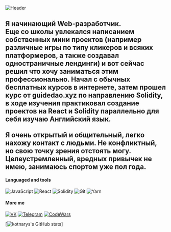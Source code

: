 ![Header](https://www.krojac.com/wp-content/uploads/2017/05/frontend-developer-1920x400.png)


## Я начинающий Web-разработчик.<br> Еще со школы увлекался написанием собственных мини проектов (например различные игры по типу кликеров и всяких платформеров, а также создавал одностраничные лендинги) и вот сейчас решил что хочу заниматься этим профессионально. Начал с обычных бесплатных курсов в интернете, затем прошел курс от guidedao.xyz по направлению Solidity, в ходе изучения практиковал создание проектов на React и Solidity параллельно для себя изучаю Английский язык.<br> <br> Я очень открытый и общительный, легко нахожу контакт с людьми. Не конфликтный, но свою точку зрения отстоять могу. Целеустремленный, вредных привычек не имею, занимаюсь спортом уже пол года.

#### Languaged and tools

![JavaScript](https://img.shields.io/badge/-JavaScript-090909?style=for-the-badge&logo=JavaScript&logoColor=E9D54D)
![React](https://img.shields.io/badge/-React-090909?style=for-the-badge&logo=React&logoColor=47c5FB)
![Solidity](https://img.shields.io/badge/-Solidity-090909?style=for-the-badge&logo=Solidity&logoColor=47c5FB)
![Git](https://img.shields.io/badge/-Git-090909?style=for-the-badge&logo=Git&logoColor=orange)
![Yarn](https://img.shields.io/badge/-Yarn-090909?style=for-the-badge&logo=yarn&logoColor=blue)


#### More me

[![VK](https://img.shields.io/badge/VK-090909?style=for-the-badge&logo=Vk&logoColor=blue)](https://vk.com/kotnarys)
[![Telegram](https://img.shields.io/badge/Telegram-090909?style=for-the-badge&logo=telegram&logoColor=47c5FB)](https://t.me/kotnarys)
[![CodeWars](https://img.shields.io/badge/CodeWars-090909?style=for-the-badge&logo=codewars&logoColor=orange)](https://www.codewars.com/users/kotnarys)

[![kotnarys's GitHub stats](https://github-readme-stats.vercel.app/api?username=kotnarys&show_icons=true&hide=issues,contribs,prs)]

